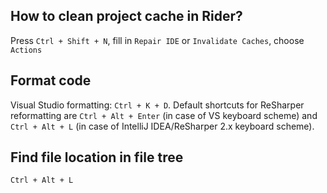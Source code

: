 ## How to clean project cache in Rider?

Press `Ctrl + Shift + N`, fill in `Repair IDE` or `Invalidate Caches`, choose `Actions`

## Format code

Visual Studio formatting: `Ctrl + K + D`.
Default shortcuts for ReSharper reformatting are `Ctrl + Alt + Enter` (in case of VS keyboard scheme) and `Ctrl + Alt + L` (in case of IntelliJ IDEA/ReSharper 2.x keyboard scheme).

## Find file location in file tree

`Ctrl + Alt + L`
